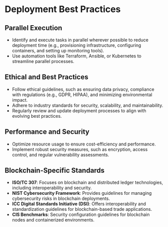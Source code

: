# Deployment Best Practices

## Parallel Execution
- Identify and execute tasks in parallel wherever possible to reduce deployment time (e.g., provisioning infrastructure, configuring containers, and setting up monitoring tools).
- Use automation tools like Terraform, Ansible, or Kubernetes to streamline parallel processes.

## Ethical and Best Practices
- Follow ethical guidelines, such as ensuring data privacy, compliance with regulations (e.g., GDPR, HIPAA), and minimizing environmental impact.
- Adhere to industry standards for security, scalability, and maintainability.
- Regularly review and update deployment processes to align with evolving best practices.

## Performance and Security
- Optimize resource usage to ensure cost-efficiency and performance.
- Implement robust security measures, such as encryption, access control, and regular vulnerability assessments.

## Blockchain-Specific Standards
- **ISO/TC 307**: Focuses on blockchain and distributed ledger technologies, including interoperability and security.
- **NIST Cybersecurity Framework**: Provides guidelines for managing cybersecurity risks in blockchain deployments.
- **ICC Digital Standards Initiative (DSI)**: Offers interoperability and standardization guidelines for blockchain-based trade applications.
- **CIS Benchmarks**: Security configuration guidelines for blockchain nodes and containerized environments.